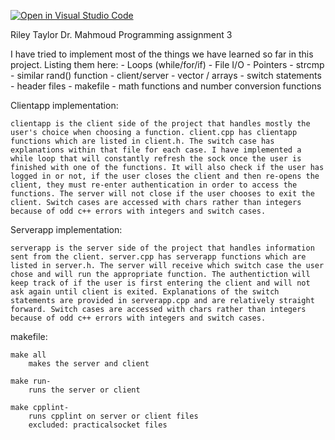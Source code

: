 [![Open in Visual Studio Code](https://classroom.github.com/assets/open-in-vscode-c66648af7eb3fe8bc4f294546bfd86ef473780cde1dea487d3c4ff354943c9ae.svg)](https://classroom.github.com/online_ide?assignment_repo_id=9123570&assignment_repo_type=AssignmentRepo)

Riley Taylor
Dr. Mahmoud
Programming assignment 3

I have tried to implement most of the things we have learned so far in this project. Listing them here:
    - Loops (while/for/if)
    - File I/O
    - Pointers
    - strcmp
    - similar rand() function
    - client/server
    - vector / arrays
    - switch statements
    - header files
    - makefile
    - math functions and number conversion functions

Clientapp implementation:

    clientapp is the client side of the project that handles mostly the user's choice when choosing a function. client.cpp has clientapp functions which are listed in client.h. The switch case has explanations within that file for each case. I have implemented a while loop that will constantly refresh the sock once the user is finished with one of the functions. It will also check if the user has logged in or not, if the user closes the client and then re-opens the client, they must re-enter authentication in order to access the functions. The server will not close if the user chooses to exit the client. Switch cases are accessed with chars rather than integers because of odd c++ errors with integers and switch cases.

Serverapp implementation:

    serverapp is the server side of the project that handles information sent from the client. server.cpp has serverapp functions which are listed in server.h. The server will receive which switch case the user chose and will run the appropriate function. The authentiction will keep track of if the user is first entering the client and will not ask again until client is exited. Explanations of the switch statements are provided in serverapp.cpp and are relatively straight forward. Switch cases are accessed with chars rather than integers because of odd c++ errors with integers and switch cases.

makefile:

    make all
        makes the server and client

    make run-
        runs the server or client

    make cpplint-
        runs cpplint on server or client files
        excluded: practicalsocket files
